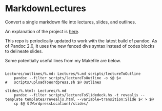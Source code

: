 MarkdownLectures
================

Convert a single markdown file into lectures, slides, and outlines.

An explanation of the project is [here](http://benschmidt.org/2014/11/07/building-outlines-for-markdown-documents-with-pandoc/).

This repo is periodically updated to work with the latest build of pandoc. As of Pandoc 2.0, it uses the new fenced divs syntax instead of codes blocks to delineate slides.



Some potentially useful lines from my Makefile are below.

```

Lectures/outlines/%.md: Lectures/%.md scripts/lectureToOutline
	pandoc --filter scripts/lectureToOutline -o $@ $<
#	scripts/uploadToWordpress.sh $@ Outlines

slides/%.html: Lectures/%.md
	pandoc --filter scripts/lectureToSlidedeck.hs -t revealjs --template templates/revealjs.html --variable=transition:Slide $< > $@
	cp $@ $(WordpressLocation)/slides/


```
